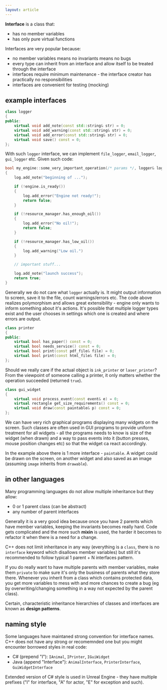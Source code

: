 ```yaml
---
layout: article
---
```


**Interface** is a class that:

- has no member variables
- has only pure virtual functions

Interfaces are very popular because:

- no member variables means no invariants means no bugs
- every type can inherit from an interface and allow itself to be treated through the interface
- interfaces require minimum maintenance - the interface creator has practically no responsibilities
- interfaces are convenient for testing (mocking)

## example interfaces

```c++
class logger
{
public:
    virtual void add_note(const std::string& str) = 0;
    virtual void add_warning(const std::string& str) = 0;
    virtual void add_error(const std::string& str) = 0;
    virtual void save() const = 0;
};
```

With such `logger` interface, we can implement `file_logger`, `email_logger`, `gui_logger` etc. Given such code:

```c++
bool my_engine::some_very_important_operation(/* params */, logger& log)
{
    log.add_note("beginning of ...");

    if (!engine.is_ready())
    {
        log.add_error("Engine not ready!");
        return false;
    }

    if (!resource_manager.has_enough_oil())
    {
        log.add_error("No oil!");
        return false;
    }

    if (!resource_manager.has_low_oil())
    {
        log.add_warning("Low oil.")
    }

    // important stuff...

    log.add_note("launch success");
    return true;
}
```

Generally we do not care what `logger` actually is. It might output information to screen, save it to the file, count warnings/errors etc. The code above realizes polymorphism and allows great extensibility - engine only wants to inform something about it's actions. It's possible that multiple logger types exist and the user chooses in settings which one is created and where errors are output.

```c++
class printer
{
public:
    virtual bool has_paper() const = 0;
    virtual bool needs_service() const = 0;
    virtual bool print(const pdf_file& file) = 0;
    virtual bool print(const html_file& file) = 0;
};
```

Should we really care if the actual object is `ink_printer` or `laser_printer`? From the viewpoint of someone calling a printer, it only matters whether the operation succeeded (returned `true`).

```c++
class gui_widget
{
    virtual void process_event(const event& e) = 0;
    virtual rectangle get_size_requirements() const = 0;
    virtual void draw(const paintable& p) const = 0;
};
```

We can have very rich graphical programs displaying many widgets on the screen. Such classes are often used in GUI programs to provide uniform treatment for all widgets - all the programs needs to know is size of the widget (when drawn) and a way to pass events into it (button presses, mouse position changes etc) so that the widget ca react accordingly.

In the example above there is 1 more interface - `paintable`. A widget could be drawn on the screen, on another widget and also saved as an image (assuming `image` inherits from `drawable`).

## in other languages

Many programming languages do not allow multiple inheritance but they allow:

- 0 or 1 parent class (can be abstract)
- any number of parent interfaces

Generally it is a very good idea because once you have 2 parents which have member variables, keeping the invariants becomes really hard. Code gets complicated and the more such **mixin** is used, the harder it becomes to refactor it when there is a need for a change.

C++ does not limit inheritance in any way (everything is a `class`, there is no `interface` keyword which disallows member variables) but still it's recommended to follow typical 1 parent + N interfaces pattern.

If you do really want to have multiple parents with member variables, make them `private` to make sure it's only the business of parents what they store there. Whenever you inherit from a class which contains protected data, you get more variables to mess with and more chances to create a bug (eg by overwriting/changing something in a way not expected by the parent class).

Certain, characteristic inheritance hierarchies of classes and interfaces are known as **design patterns**.

## naming style

Some languages have maintaned strong convention for interface names. C++ does not have any strong or recomemnded one but you might encounter borrowed styles in real code:

- C# (prepend "I"): `IAnimal`, `IPrinter`, `IGuiWidget`
- Java (append "Interface"): `AnimalInterface`, `PrinterInterface`, `GuiWidgetInterface`

Extended version of C# style is used in Unreal Engine - they have multiple prefixes ("I" for interface, "A" for actor, "E" for exception and such).
